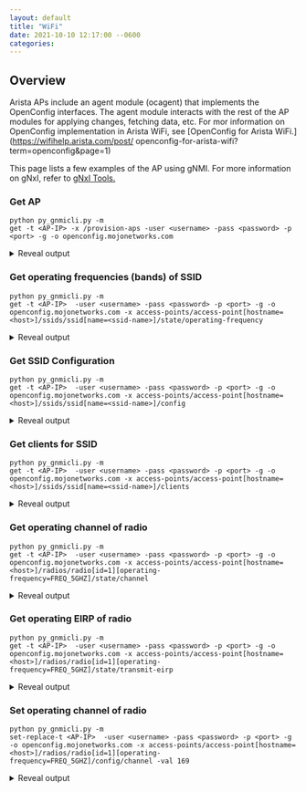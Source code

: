 ```yaml
---
layout: default
title: "WiFi"
date: 2021-10-10 12:17:00 --0600
categories:
---
```


## Overview

Arista APs include an agent module (ocagent) that implements the OpenConfig
interfaces. The agent module interacts with the rest of the AP modules for
applying changes, fetching data, etc. For mor information on OpenConfig
implementation in Arista WiFi,
see [OpenConfig for Arista WiFi.](https://wifihelp.arista.com/post/
openconfig-for-arista-wifi?term=openconfig&page=1)

This page lists a few examples of the AP using gNMI. For more information on gNxI, refer to [gNxI Tools.](https://github.com/google/gnxi)

### Get AP

```shell
python py_gnmicli.py -m
get -t <AP-IP> -x /provision-aps -user <username> -pass <password> -p <port> -g -o openconfig.mojonetworks.com
```

<details><summary>Reveal output</summary>
<p>

```javascript
{
  "openconfig-ap-manager:provision-ap": [
    {
      "mac": "30:86:2D:B0:0F:EF",
      "config": {
        "country-code": "IN",
        "hostname": "arista"
      },
      "state": {
        "country-code": "IN",
        "hostname": "arista"
      }
    }
  ]
}
```

</p>
</details>

### Get operating frequencies (bands) of SSID

```shell
python py_gnmicli.py -m
get -t <AP-IP>  -user <username> -pass <password> -p <port> -g -o openconfig.mojonetworks.com -x access-points/access-point[hostname=<host>]/ssids/ssid[name=<ssid-name>]/state/operating-frequency
```

<details><summary>Reveal output</summary>
<p>

```javascript
FREQ_2_5_GHZ
```

</p>
</details>

### Get SSID Configuration

```shell
python py_gnmicli.py -m
get -t <AP-IP>  -user <username> -pass <password> -p <port> -g -o openconfig.mojonetworks.com -x access-points/access-point[hostname=<host>]/ssids/ssid[name=<ssid-name>]/config
```

<details><summary>Reveal output</summary>
<p>

```javascript
{
  "openconfig-access-points:dva": true,
  "openconfig-access-points:supported-data-rates-5g": [
    "openconfig-wifi-types:RATE_11MB",
    "openconfig-wifi-types:RATE_12MB",
    "openconfig-wifi-types:RATE_18MB",
    "openconfig-wifi-types:RATE_24MB",
    "openconfig-wifi-types:RATE_36MB",
    "openconfig-wifi-types:RATE_48MB",
    "openconfig-wifi-types:RATE_54MB"
  ],
  "openconfig-access-points:opmode": "WPA2_PERSONAL",
  "openconfig-access-points:okc": true,
  "openconfig-access-points:supported-data-rates-2g": [
    "openconfig-wifi-types:RATE_11MB",
    "openconfig-wifi-types:RATE_12MB",
    "openconfig-wifi-types:RATE_18MB",
    "openconfig-wifi-types:RATE_24MB",
    "openconfig-wifi-types:RATE_36MB",
    "openconfig-wifi-types:RATE_48MB",
    "openconfig-wifi-types:RATE_54MB"
  ],
  "openconfig-access-points:name": "OCWiFi1",
  "openconfig-access-points:basic-data-rates-2g": [
    "openconfig-wifi-types:RATE_11MB",
    "openconfig-wifi-types:RATE_12MB",
    "openconfig-wifi-types:RATE_18MB",
    "openconfig-wifi-types:RATE_24MB",
    "openconfig-wifi-types:RATE_36MB",
    "openconfig-wifi-types:RATE_48MB",
    "openconfig-wifi-types:RATE_54MB"
  ],
  "openconfig-access-points:wpa2-psk": "0123456789",
  "openconfig-access-points:basic-data-rates-5g": [
    "openconfig-wifi-types:RATE_11MB",
    "openconfig-wifi-types:RATE_12MB",
    "openconfig-wifi-types:RATE_18MB",
    "openconfig-wifi-types:RATE_24MB",
    "openconfig-wifi-types:RATE_36MB",
    "openconfig-wifi-types:RATE_48MB",
    "openconfig-wifi-types:RATE_54MB"
  ]
}

```

</p>
</details>

### Get clients for SSID

```shell
python py_gnmicli.py -m
get -t <AP-IP>  -user <username> -pass <password> -p <port> -g -o openconfig.mojonetworks.com -x access-points/access-point[hostname=<host>]/ssids/ssid[name=<ssid-name>]/clients
```

<details><summary>Reveal output</summary>
<p>

```javascript
{
  "openconfig-access-points:client": [
    {
      "mac": "C2:2F:42:79:CB:BA",
      "client-rf": {
        "state": {
          "phy-rate": 0,
          "rssi": -52,
          "frequency": 0,
          "snr": 42,
          "ss": 0
        }
      },
      "state": {
        "mac": "C2:2F:42:79:CB:BA",
        "counters": {
          "tx-bytes": "34707",
          "tx-retries": "0",
          "rx-bytes": "19705",
          "rx-retries": "18"
        }
      },
      "client-connection": {
        "state": {
          "username": "",
          "client-state": "openconfig-wifi-types:AUTHENTICATED",
          "hostname": "",
          "operating-system": "",
          "ipv6-addresses": [
            "fe80::c02f:42ff:fe79:cbba"
          ],
          "ipv4-address": [
            "192.168.29.250"
          ],
          "connection-time": "1628849487411018113"
        }
      }
    }
  ]
}

```

</p>
</details>

### Get operating channel of radio

```shell
python py_gnmicli.py -m
get -t <AP-IP>  -user <username> -pass <password> -p <port> -g -o openconfig.mojonetworks.com -x access-points/access-point[hostname=<host>]/radios/radio[id=1][operating-frequency=FREQ_5GHZ]/state/channel
```

<details><summary>Reveal output</summary>
<p>

```javascript
{
  timestamp: 1628855017049472718
  update {
    path {
      elem {
        name: "access-points"
      }
      elem {
        name: "access-point"
        key {
          key: "hostname"
          value: "arista"
        }
      }
      elem {
        name: "radios"
      }
      elem {
        name: "radio"
        key {
          key: "id"
          value: "1"
        }
        key {
          key: "operating-frequency"
          value: "FREQ_5GHZ"
        }
      }
      elem {
        name: "state"
      }
      elem {
        name: "channel"
      }
    }
    val {
      uint_val: 36
    }
  }
}

```

</p>
</details>

### Get operating EIRP of radio

```shell
python py_gnmicli.py -m
get -t <AP-IP>  -user <username> -pass <password> -p <port> -g -o openconfig.mojonetworks.com -x access-points/access-point[hostname=<host>]/radios/radio[id=1][operating-frequency=FREQ_5GHZ]/state/transmit-eirp
```

<details><summary>Reveal output</summary>
<p>

```javascript
{
  timestamp: 1628855017049472718
  update {
    path {
      elem {
        name: "access-points"
      }
      elem {
        name: "access-point"
        key {
          key: "hostname"
          value: "arista"
        }
      }
      elem {
        name: "radios"
      }
      elem {
        name: "radio"
        key {
          key: "id"
          value: "1"
        }
        key {
          key: "operating-frequency"
          value: "FREQ_5GHZ"
        }
      }
      elem {
        name: "state"
      }
      elem {
        name: "transmit-eirp"
      }
    }
    val {
      uint_val: 28
    }
  }
}
```

</p>
</details>

### Set operating channel of radio

```shell
python py_gnmicli.py -m
set-replace-t <AP-IP>  -user <username> -pass <password> -p <port> -g -o openconfig.mojonetworks.com -x access-points/access-point[hostname=<host>]/radios/radio[id=1][operating-frequency=FREQ_5GHZ]/config/channel -val 169
```

<details><summary>Reveal output</summary>
<p>

```javascript
response {
  path {
    elem {
      name: "access-points"
    }
    elem {
      name: "access-point"
      key {
        key: "hostname"
        value: "arista"
      }
    }
    elem {
      name: "radios"
    }
    elem {
      name: "radio"
      key {
        key: "id"
        value: "1"
      }
      key {
        key: "operating-frequency"
        value: "FREQ_5GHZ"
      }
    }
    elem {
      name: "config"
    }
    elem {
      name: "channel"
    }
  }
  op: REPLACE
}

```

</p>
</details>
